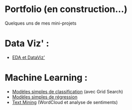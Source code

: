 # Portfolio (en construction...)
Quelques uns de mes mini-projets

# Data Viz' :
- [EDA et DataViz'](https://github.com/AnnaDaridor/Portfolio/tree/main/EDA%20et%20DataViz')

# Machine Learning :
- [Modèles simples de classification](https://github.com/AnnaDaridor/Portfolio/tree/main/Mod%C3%A8les%20simples%20de%20classification) (avec Grid Search)
- [Modèles simples de régression](https://github.com/AnnaDaridor/Portfolio/tree/main/Mod%C3%A8les%20simples%20de%20r%C3%A9gression)
- [Text Mining](https://github.com/AnnaDaridor/Portfolio/tree/main/Text%20Mining) (WordCloud et analyse de sentiments)
